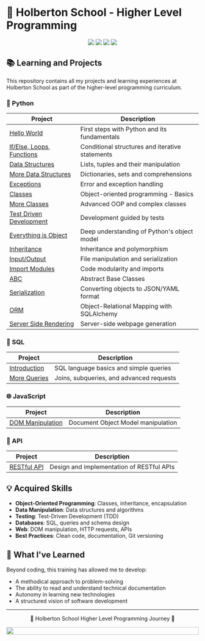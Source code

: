 # 🚀 Holberton School - Higher Level Programming 

<div align="center">
  <img src="https://img.shields.io/badge/Python-3776AB?style=for-the-badge&logo=python&logoColor=white" />
  <img src="https://img.shields.io/badge/JavaScript-F7DF1E?style=for-the-badge&logo=javascript&logoColor=black" />
  <img src="https://img.shields.io/badge/MySQL-00000F?style=for-the-badge&logo=mysql&logoColor=white" />
  <img src="https://img.shields.io/badge/REST_API-FF6C37?style=for-the-badge&logo=postman&logoColor=white" />
</div>

## 📚 Learning and Projects

This repository contains all my projects and learning experiences at Holberton School as part of the higher-level programming curriculum.

### 🐍 Python 

| Project | Description |
|--------|-------------|
| [Hello World](./python-hello_world/) | First steps with Python and its fundamentals |
| [If/Else, Loops, Functions](./python-if_else_loops_functions/) | Conditional structures and iterative statements |
| [Data Structures](./python-data_structures/) | Lists, tuples and their manipulation |
| [More Data Structures](./python-more_data_structures/) | Dictionaries, sets and comprehensions |
| [Exceptions](./python-exceptions/) | Error and exception handling |
| [Classes](./python-classes/) | Object-oriented programming - Basics |
| [More Classes](./python-more_classes/) | Advanced OOP and complex classes |
| [Test Driven Development](./python-test_driven_development/) | Development guided by tests |
| [Everything is Object](./python-everything_is_object/) | Deep understanding of Python's object model |
| [Inheritance](./python-inheritance/) | Inheritance and polymorphism |
| [Input/Output](./python-input_output/) | File manipulation and serialization |
| [Import Modules](./python-import_modules/) | Code modularity and imports |
| [ABC](./python-abc/) | Abstract Base Classes |
| [Serialization](./python-serialization/) | Converting objects to JSON/YAML format |
| [ORM](./python-object_relational_mapping/) | Object-Relational Mapping with SQLAlchemy |
| [Server Side Rendering](./python-server_side_rendering/) | Server-side webpage generation |

### 💾 SQL

| Project | Description |
|--------|-------------|
| [Introduction](./SQL_introduction/) | SQL language basics and simple queries |
| [More Queries](./SQL_more_queries/) | Joins, subqueries, and advanced requests |

### 🌐 JavaScript

| Project | Description |
|--------|-------------|
| [DOM Manipulation](./javascript-dom_manipulation/) | Document Object Model manipulation |

### 🔄 API

| Project | Description |
|--------|-------------|
| [RESTful API](./restful-api/) | Design and implementation of RESTful APIs |

## 💡 Acquired Skills

- **Object-Oriented Programming**: Classes, inheritance, encapsulation
- **Data Manipulation**: Data structures and algorithms
- **Testing**: Test-Driven Development (TDD)
- **Databases**: SQL, queries and schema design
- **Web**: DOM manipulation, HTTP requests, APIs
- **Best Practices**: Clean code, documentation, Git versioning

## 🧠 What I've Learned

Beyond coding, this training has allowed me to develop:
- A methodical approach to problem-solving
- The ability to read and understand technical documentation
- Autonomy in learning new technologies
- A structured vision of software development

---

<div align="center">
  <p>🌟 Holberton School Higher Level Programming Journey 🌟</p>
  <img src="https://i.imgur.com/dBaSKWF.gif" height="20" width="100%">
</div>
